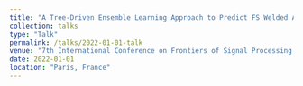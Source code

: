 ```yaml
---
title: "A Tree-Driven Ensemble Learning Approach to Predict FS Welded Al-6061-T6 Material Behavior"
collection: talks
type: "Talk"
permalink: /talks/2022-01-01-talk
venue: "7th International Conference on Frontiers of Signal Processing (ICFSP)"
date: 2022-01-01
location: "Paris, France"
---
```


